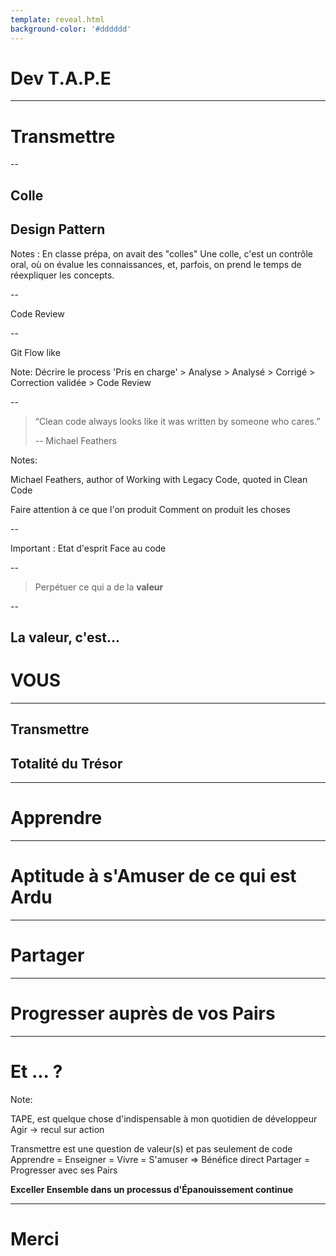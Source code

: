 ```yaml
---
template: reveal.html
background-color: '#dddddd'
---
```

<style>
blockquote.quote {
    background-color:white;
    opacity: 0.8;
    border-radius: 3rem;
    padding: 3rem;
}

.punchline:not(section) {
    background-image: url("https://images.unsplash.com/photo-1611517976630-163467322778?ixlib=rb-1.2.1&ixid=MXwxMjA3fDB8MHxwaG90by1wYWdlfHx8fGVufDB8fHw%3D&auto=format&fit=crop&w=1350&q=80");
}
section.punchline {
    background-color: yellow;
}
</style>

# Dev T.A.P.E

---

# Transmettre

--

## Colle
## Design Pattern

Notes :
En classe prépa, on avait des "colles"
Une colle, c'est un contrôle oral, où on évalue les connaissances, et, parfois, on prend le temps de réexpliquer les concepts. 

--

Code Review

--

Git Flow like

Note:
Décrire le process 'Pris en charge' > Analyse > Analysé > Corrigé > Correction validée > Code Review 

--

> <!-- .element: class="quote" -->
> “Clean code always looks like it was written by someone who cares.”
>
> -- Michael Feathers

Notes:

Michael Feathers, author of Working with Legacy Code, quoted in Clean Code

Faire attention à ce que l'on produit
Comment on produit les choses

--

Important : Etat d'esprit Face au code

--

> <!-- .element: class="quote" -->
> Perpétuer ce qui a de la **valeur**

--

## La valeur, c'est...
# VOUS

---

<!-- .slide: class="punchline" -->

## Transmettre
## Totalité du Trésor

---

# Apprendre

---

# Aptitude à s'Amuser de ce qui est Ardu

---

# Partager

---

# Progresser auprès de vos Pairs

---

# Et ... ?

Note:

TAPE, est quelque chose d'indispensable à mon quotidien de développeur
Agir -> recul sur action

Transmettre est une question de valeur(s) et pas seulement de code
Apprendre = Enseigner = Vivre = S'amuser => Bénéfice direct
Partager = Progresser avec ses Pairs

**Exceller Ensemble dans un processus d'Épanouissement continue**


---

# Merci
